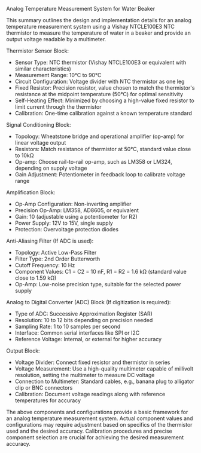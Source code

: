Analog Temperature Measurement System for Water Beaker

This summary outlines the design and implementation details for an analog temperature measurement system using a Vishay NTCLE100E3 NTC thermistor to measure the temperature of water in a beaker and provide an output voltage readable by a multimeter.

Thermistor Sensor Block:
- Sensor Type: NTC thermistor (Vishay NTCLE100E3 or equivalent with similar characteristics)
- Measurement Range: 10°C to 90°C
- Circuit Configuration: Voltage divider with NTC thermistor as one leg
- Fixed Resistor: Precision resistor, value chosen to match the thermistor's resistance at the midpoint temperature (50°C) for optimal sensitivity
- Self-Heating Effect: Minimized by choosing a high-value fixed resistor to limit current through the thermistor
- Calibration: One-time calibration against a known temperature standard

Signal Conditioning Block:
- Topology: Wheatstone bridge and operational amplifier (op-amp) for linear voltage output
- Resistors: Match resistance of thermistor at 50°C, standard value close to 10kΩ
- Op-amp: Choose rail-to-rail op-amp, such as LM358 or LM324, depending on supply voltage
- Gain Adjustment: Potentiometer in feedback loop to calibrate voltage range

Amplification Block:
- Op-Amp Configuration: Non-inverting amplifier
- Precision Op-Amp: LM358, AD8605, or equivalent
- Gain: 10 (adjustable using a potentiometer for R2)
- Power Supply: 12V to 15V, single supply
- Protection: Overvoltage protection diodes

Anti-Aliasing Filter (If ADC is used):
- Topology: Active Low-Pass Filter
- Filter Type: 2nd Order Butterworth
- Cutoff Frequency: 10 Hz
- Component Values: C1 = C2 = 10 nF, R1 = R2 = 1.6 kΩ (standard value close to 1.59 kΩ)
- Op-Amp: Low-noise precision type, suitable for the selected power supply

Analog to Digital Converter (ADC) Block (If digitization is required):
- Type of ADC: Successive Approximation Register (SAR)
- Resolution: 10 to 12 bits depending on precision needed
- Sampling Rate: 1 to 10 samples per second
- Interface: Common serial interfaces like SPI or I2C
- Reference Voltage: Internal, or external for higher accuracy

Output Block:
- Voltage Divider: Connect fixed resistor and thermistor in series
- Voltage Measurement: Use a high-quality multimeter capable of millivolt resolution, setting the multimeter to measure DC voltage
- Connection to Multimeter: Standard cables, e.g., banana plug to alligator clip or BNC connectors
- Calibration: Document voltage readings along with reference temperatures for accuracy

The above components and configurations provide a basic framework for an analog temperature measurement system. Actual component values and configurations may require adjustment based on specifics of the thermistor used and the desired accuracy. Calibration procedures and precise component selection are crucial for achieving the desired measurement accuracy.